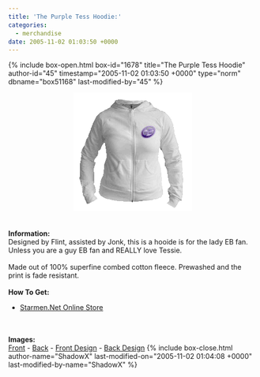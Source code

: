 ```yaml
---
title: 'The Purple Tess Hoodie:'
categories:
  - merchandise
date: 2005-11-02 01:03:50 +0000
---
```

{% include box-open.html box-id="1678" title="The Purple Tess Hoodie" author-id="45" timestamp="2005-11-02 01:03:50 +0000" type="norm" dbname="box51168" last-modified-by="45" %}
	<center>
	<img src="/merchandise/images/smn_tpth_title.png" border="0" alt="The Purple Tess Hoodie" />
	</center>
	<br /><br />
	<b>Information:</b>
	<br />
	Designed by Flint, assisted by Jonk, this is a hooide is for the lady EB fan. Unless you 
	are a guy EB fan and REALLY love Tessie. 
	<br /><br />
	Made out of 100% superfine combed cotton fleece. Prewashed and the print is fade 
	resistant.
	<br /><br />
	<b>How To Get:</b>
	<br />
	<ul>
	<li><a href="http://www.cafeshops.com/starmen.7680489">Starmen.Net Online Store</a></li>
	</ul>
	<br /><br />
	<b>Images:</b>
	<br />
	<a href="/merchandise/images/smn_tpth_front.jpg">Front</a> - <a href="/merchandise/images/smn_tpth_back.jpg">Back</a> - <a href="/merchandise/images/smn_tpth_fdesign.jpg">Front Design</a> - 
	<a href="/merchandise/images/smn_tpth_bdesign.jpg">Back Design</a>
{% include box-close.html author-name="ShadowX" last-modified-on="2005-11-02 01:04:08 +0000" last-modified-by-name="ShadowX" %}

